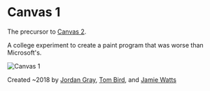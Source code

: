 # Canvas 1

The precursor to [Canvas 2](https://github.com/jdngray77/Canvas).

A college experiment to create a paint program that was worse than Microsoft's.

![Canvas 1](https://user-images.githubusercontent.com/50697488/171210032-af965cfb-8171-47f3-ac7b-c24ae60a0115.PNG)

Created ~2018 by [Jordan Gray](https://github.com/jdngray77/), [Tom Bird](https://github.com/Birdie2016), and [Jamie Watts](https://github.com/JamieWatts-Portfolio)
